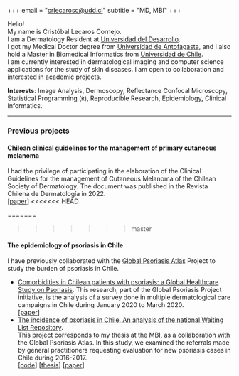 +++
email = "crlecarosc@udd.cl"
subtitle = "MD, MBI"
+++

Hello!       
My name is Cristóbal Lecaros Cornejo.  
I am a Dermatology Resident at [Universidad del Desarrollo](https://www.udd.cl/).\
I got my Medical Doctor degree from [Universidad de Antofagasta](http://www.uantof.cl/), and I also hold a Master in Biomedical Informatics from [Universidad de Chile](https://www.uchile.cl/).  
I am currently interested in dermatological imaging and computer science applications for the study of skin diseases. I am open to collaboration and interested in academic projects.

**Interests**: Image Analysis, Dermoscopy, Reflectance Confocal Microscopy, Statistical Programming (`R`), Reproducible Research, Epidemiology, Clinical Informatics.    


---

### Previous projects

####  Chilean clinical guidelines for the management of primary cutaneous melanoma
I had the privilege of participating in the elaboration of the Clinical Guidelines for the management of Cutaneous Melanoma of the Chilean Society of Dermatology. The document was published in the Revista Chilena de Dermatología in 2022.  
[[paper](https://rcderm.org/index.php/rcderm/article/view/404)]
<<<<<<< HEAD

=======
>>>>>>> master


####  The epidemiology of psoriasis in Chile
I have previously collaborated with the [Global Psoriasis Atlas](https://globalpsoriasisatlas.org/) Project to study the burden of psoriasis in Chile.  

- [Comorbidities in Chilean patients with psoriasis: a Global Healthcare Study on Psoriasis](). This research, part of the Global Psoriasis Project initiative, is the analysis of a survey done in multiple dermatological care campaigns in Chile during January 2020 to March 2020.\
[[paper](https://doi.org/10.1111/ced.15384)]
- [The incidence of psoriasis in Chile. An analysis of the national Waiting List Repository]().  
  This project corresponds to my thesis at the MBI, as a collaboration with the Global Psoriasis Atlas. In this study, we examined the referrals made by general practitioners requesting evaluation for new psoriasis cases in Chile during 2016-2017.\
  [[code](https://github.com/clecarosc/psoriasis-incidence)]
  [[thesis](https://cimt.uchile.cl/wp-content/uploads/2020/09/ClecarosTesis.pdf)]
  [[paper](https://doi.org/10.1111/ced.14713)]
